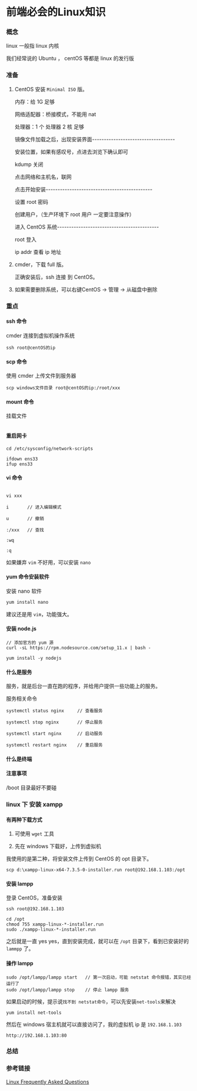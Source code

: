 # 前端必会的Linux知识

### 概念

linux 一般指 linux 内核

我们经常说的 Ubuntu ， centOS 等都是 linux 的发行版

### 准备

1. CentOS 安装 `Minimal ISO` 版。

    内存：给 1G 足够

    网络适配器：桥接模式，不能用 nat
    
    处理器：1 个 处理器 2 核 足够

    镜像文件加载之后，出现安装界面-----------------------------------

    安装位置，如果有感叹号，点进去浏览下确认即可

    kdump 关闭

    点击网络和主机名，联网

    点击开始安装---------------------------------------------

    设置 root 密码

    创建用户，（生产环境下 root 用户 一定要注意操作）

    进入 CentOS 系统-------------------------------------------

    root 登入

    ip addr 查看 ip 地址 


2. cmder，下载 full 版。

    正确安装后，ssh 连接 到 CentOS。


3. 如果需要删除系统，可以右键CentOS -> 管理 -> 从磁盘中删除

### 重点

#### ssh 命令

cmder 连接到虚拟机操作系统
``` shell
ssh root@centOS的ip
```

#### scp 命令

使用 cmder 上传文件到服务器
``` shell
scp windows文件目录 root@centOS的ip:/root/xxx
```

#### mount 命令
挂载文件
``` shell

```

#### 重启网卡
``` shell
cd /etc/sysconfig/network-scripts

ifdown ens33
ifup ens33
```

#### vi 命令

``` shell

vi xxx

i       // 进入编辑模式

u       // 撤销

:/xxx   // 查找

:wq    

:q
```
如果嫌弃 `vim` 不好用，可以安装 `nano`

#### yum 命令安装软件
安装 nano 软件

``` javascript
yum install nano
```

建议还是用 `vim`，功能强大。

#### 安装 node.js

``` shell
// 添加官方的 yum 源
curl -sL https://rpm.nodesource.com/setup_11.x | bash - 

yum install -y nodejs
```

#### 什么是服务

服务，就是后台一直在跑的程序，并给用户提供一些功能上的服务。

服务相关命令
``` shell
systemctl status nginx     // 查看服务

systemctl stop nginx       // 停止服务

systemctl start nginx      // 启动服务

systemctl restart nginx    // 重启服务
```

#### 什么是终端



#### 注意事项

/boot 目录最好不要碰

### linux 下 安装 xampp

#### 有两种下载方式

1. 可使用 `wget` 工具

2. 先在 windows 下载好，上传到虚拟机

我使用的是第二种，将安装文件上传到 CentOS 的 opt 目录下。
``` shell
scp d:\xampp-linux-x64-7.3.5-0-installer.run root@192.168.1.103:/opt
```
#### 安装 lampp

登录 CentOS，准备安装
``` shell
ssh root@192.168.1.103

cd /opt
chmod 755 xampp-linux-*-installer.run
sudo ./xampp-linux-*-installer.run
```
之后就是一直 yes yes，直到安装完成，就可以在 `/opt` 目录下，看到已安装好的 `lammpp` 了。

#### 操作 lampp

``` shell
sudo /opt/lampp/lampp start   // 第一次启动，可能 netstat 命令报错，其实已经运行了
sudo /opt/lampp/lampp stop    // 停止 lampp 服务
```
如果启动的时候，提示说`找不到 netstat命令`，可以先安装`net-tools`来解决
``` shell
yum install net-tools
```
然后在 windows 宿主机就可以直接访问了，我的虚拟机 ip 是 `192.168.1.103`

``` shell
http://192.168.1.103:80
```

### 总结

### 参考链接

[Linux Frequently Asked Questions](https://www.apachefriends.org/faq_linux.html)

